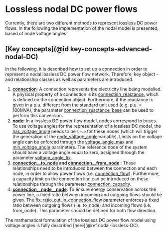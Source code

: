 # Lossless nodal DC power flows

Currently, there are two different methods to represent lossless DC power flows. In the following the implementation of the nodal model is presented, based of node voltage angles.

## [Key concepts](@id key-concepts-advanced-nodal-DC)
In the following, it is described how to set up a connection in order to represent a nodal lossless DC power flow network. Therefore, key object - and relationship classes as well as parameters are introduced.

1. **[connection](@ref)**: A connection represents the electricity line being modelled. A physical property of a connection is its [connection\_reactance](@ref), which is defined on the connection object. Furthermore, if the reactance is given in a p.u. different from the standard unit used (e.g. p.u. = 100MVA), the parameter [connection\_reactance\_base](@ref) can be used to perform this conversion.
2. **[node](@ref)**: In a lossless DC power flow model, nodes correspond to buses. To use voltage angles for the representation of a lossless DC model, the [has\_voltage\_angle](@ref) needs to be `true` for these nodes (which will trigger the generation of the [node\_voltage\_angle](@ref) variable). Limits on the voltage angle can be enforced through the [voltage\_angle\_max](@ref) and [min\_voltage\_angle](@ref) parameters. The reference node of the system should have a voltage angle equal to zero, assigned through the parameter [voltage\_angle\_fix](@ref).
3. **[connection\_\_to\_node](@ref) and [connection\_\_from\_node](@ref)** : These relationships need to be introduced between the connection and each node, in order to allow power flows (i.e. [connection\_flow](@ref)). Furthermore, a capacity limit on the connection line can be introduced on these relationships through the parameter [connection\_capacity](@ref).
4. **[connection\_\_node\_\_node](@ref)**: To ensure energy conservation across the power line, a fixed ratio between incoming and outgoing flows should be given. The [fix\_ratio\_out\_in\_connection\_flow](@ref) parameter enforces a fixed ratio between outgoing flows (i.e. to\_node) and incoming flows (i.e. from\_node). This parameter should be defined for both flow direction.

The mathematical formulation of the lossless DC power flow model using voltage angles is fully described [here](@ref nodal-lossless-DC).
